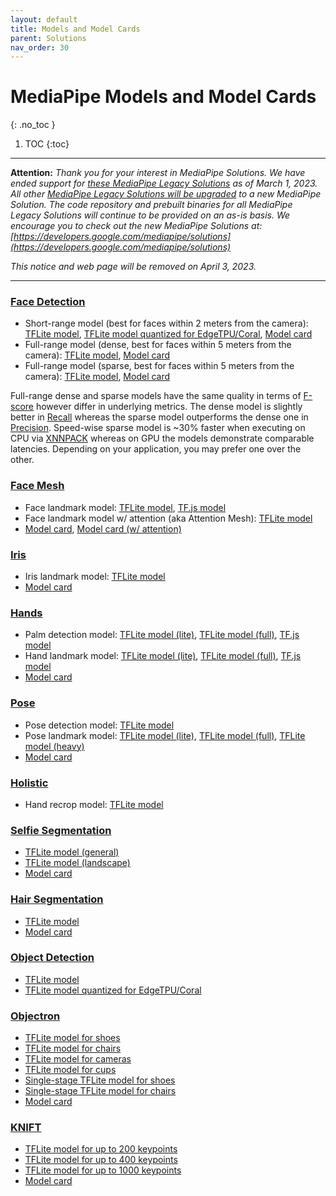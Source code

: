 ```yaml
---
layout: default
title: Models and Model Cards
parent: Solutions
nav_order: 30
---
```


# MediaPipe Models and Model Cards
{: .no_toc }

1. TOC
{:toc}
---

**Attention:** *Thank you for your interest in MediaPipe Solutions.
We have ended support for
[these MediaPipe Legacy Solutions](https://developers.google.com/mediapipe/solutions/guide#legacy)
as of March 1, 2023. All other
[MediaPipe Legacy Solutions will be upgraded](https://developers.google.com/mediapipe/solutions/guide#legacy)
to a new MediaPipe Solution. The code repository and prebuilt binaries for all
MediaPipe Legacy Solutions will continue to be provided on an as-is basis.
We encourage you to check out the new MediaPipe Solutions at:
[https://developers.google.com/mediapipe/solutions](https://developers.google.com/mediapipe/solutions)*

*This notice and web page will be removed on April 3, 2023.*

----

### [Face Detection](https://google.github.io/mediapipe/solutions/face_detection)

*   Short-range model (best for faces within 2 meters from the camera):
    [TFLite model](https://storage.googleapis.com/mediapipe-assets/face_detection_short_range.tflite),
    [TFLite model quantized for EdgeTPU/Coral](https://github.com/google/mediapipe/tree/master/mediapipe/examples/coral/models/face-detector-quantized_edgetpu.tflite),
    [Model card](https://mediapipe.page.link/blazeface-mc)
*   Full-range model (dense, best for faces within 5 meters from the camera):
    [TFLite model](https://storage.googleapis.com/mediapipe-assets/face_detection_full_range.tflite),
    [Model card](https://mediapipe.page.link/blazeface-back-mc)
*   Full-range model (sparse, best for faces within 5 meters from the camera):
    [TFLite model](https://storage.googleapis.com/mediapipe-assets/face_detection_full_range_sparse.tflite),
    [Model card](https://mediapipe.page.link/blazeface-back-sparse-mc)

Full-range dense and sparse models have the same quality in terms of
[F-score](https://en.wikipedia.org/wiki/F-score) however differ in underlying
metrics. The dense model is slightly better in
[Recall](https://en.wikipedia.org/wiki/Precision_and_recall) whereas the sparse
model outperforms the dense one in
[Precision](https://en.wikipedia.org/wiki/Precision_and_recall). Speed-wise
sparse model is ~30% faster when executing on CPU via
[XNNPACK](https://github.com/google/XNNPACK) whereas on GPU the models
demonstrate comparable latencies. Depending on your application, you may prefer
one over the other.

### [Face Mesh](https://google.github.io/mediapipe/solutions/face_mesh)

*   Face landmark model:
    [TFLite model](https://storage.googleapis.com/mediapipe-assets/face_landmark.tflite),
    [TF.js model](https://tfhub.dev/mediapipe/facemesh/1)
*   Face landmark model w/ attention (aka Attention Mesh):
    [TFLite model](https://storage.googleapis.com/mediapipe-assets/face_landmark_with_attention.tflite)
*   [Model card](https://mediapipe.page.link/facemesh-mc),
    [Model card (w/ attention)](https://mediapipe.page.link/attentionmesh-mc)

### [Iris](https://google.github.io/mediapipe/solutions/iris)

*   Iris landmark model:
    [TFLite model](https://storage.googleapis.com/mediapipe-assets/iris_landmark.tflite)
*   [Model card](https://mediapipe.page.link/iris-mc)

### [Hands](https://google.github.io/mediapipe/solutions/hands)

*   Palm detection model:
    [TFLite model (lite)](https://storage.googleapis.com/mediapipe-assets/palm_detection_lite.tflite),
    [TFLite model (full)](https://storage.googleapis.com/mediapipe-assets/palm_detection_full.tflite),
    [TF.js model](https://tfhub.dev/mediapipe/handdetector/1)
*   Hand landmark model:
    [TFLite model (lite)](https://storage.googleapis.com/mediapipe-assets/hand_landmark_lite.tflite),
    [TFLite model (full)](https://storage.googleapis.com/mediapipe-assets/hand_landmark_full.tflite),
    [TF.js model](https://tfhub.dev/mediapipe/handskeleton/1)
*   [Model card](https://mediapipe.page.link/handmc)

### [Pose](https://google.github.io/mediapipe/solutions/pose)

*   Pose detection model:
    [TFLite model](https://storage.googleapis.com/mediapipe-assets/pose_detection.tflite)
*   Pose landmark model:
    [TFLite model (lite)](https://storage.googleapis.com/mediapipe-assets/pose_landmark_lite.tflite),
    [TFLite model (full)](https://storage.googleapis.com/mediapipe-assets/pose_landmark_full.tflite),
    [TFLite model (heavy)](https://storage.googleapis.com/mediapipe-assets/pose_landmark_heavy.tflite)
*   [Model card](https://mediapipe.page.link/blazepose-mc)

### [Holistic](https://google.github.io/mediapipe/solutions/holistic)

*   Hand recrop model:
    [TFLite model](https://storage.googleapis.com/mediapipe-assets/hand_recrop.tflite)

### [Selfie Segmentation](https://google.github.io/mediapipe/solutions/selfie_segmentation)

*   [TFLite model (general)](https://storage.googleapis.com/mediapipe-assets/selfie_segmentation.tflite)
*   [TFLite model (landscape)](https://storage.googleapis.com/mediapipe-assets/selfie_segmentation_landscape.tflite)
*   [Model card](https://mediapipe.page.link/selfiesegmentation-mc)

### [Hair Segmentation](https://google.github.io/mediapipe/solutions/hair_segmentation)

*   [TFLite model](https://storage.googleapis.com/mediapipe-assets/hair_segmentation.tflite)
*   [Model card](https://mediapipe.page.link/hairsegmentation-mc)

### [Object Detection](https://google.github.io/mediapipe/solutions/object_detection)

*   [TFLite model](https://storage.googleapis.com/mediapipe-assets/ssdlite_object_detection.tflite)
*   [TFLite model quantized for EdgeTPU/Coral](https://github.com/google/mediapipe/tree/master/mediapipe/examples/coral/models/object-detector-quantized_edgetpu.tflite)

### [Objectron](https://google.github.io/mediapipe/solutions/objectron)

*   [TFLite model for shoes](https://storage.googleapis.com/mediapipe-assets/object_detection_3d_sneakers.tflite)
*   [TFLite model for chairs](https://storage.googleapis.com/mediapipe-assets/object_detection_3d_chair.tflite)
*   [TFLite model for cameras](https://storage.googleapis.com/mediapipe-assets/object_detection_3d_camera.tflite)
*   [TFLite model for cups](https://storage.googleapis.com/mediapipe-assets/object_detection_3d_cup.tflite)
*   [Single-stage TFLite model for shoes](https://storage.googleapis.com/mediapipe-assets/object_detection_3d_sneakers_1stage.tflite)
*   [Single-stage TFLite model for chairs](https://storage.googleapis.com/mediapipe-assets/object_detection_3d_chair_1stage.tflite)
*   [Model card](https://mediapipe.page.link/objectron-mc)

### [KNIFT](https://google.github.io/mediapipe/solutions/knift)

*   [TFLite model for up to 200 keypoints](https://storage.googleapis.com/mediapipe-assets/knift_float.tflite)
*   [TFLite model for up to 400 keypoints](https://storage.googleapis.com/mediapipe-assets/knift_float_400.tflite)
*   [TFLite model for up to 1000 keypoints](https://storage.googleapis.com/mediapipe-assets/knift_float_1k.tflite)
*   [Model card](https://mediapipe.page.link/knift-mc)
